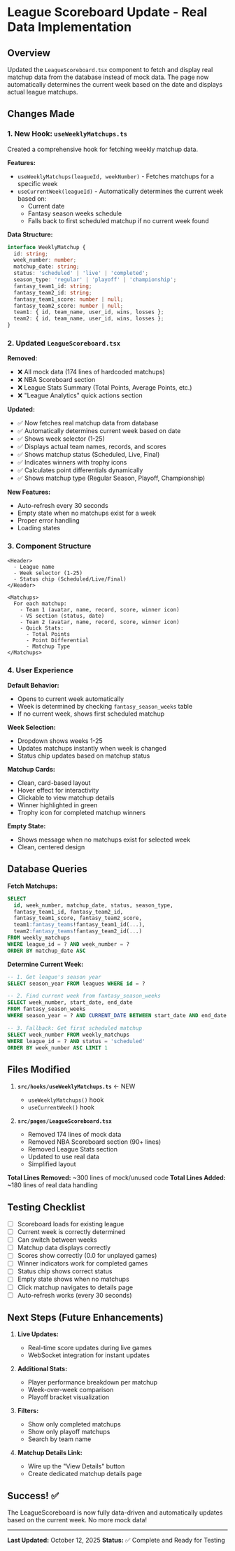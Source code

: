 # League Scoreboard Update - Real Data Implementation

## Overview
Updated the `LeagueScoreboard.tsx` component to fetch and display real matchup data from the database instead of mock data. The page now automatically determines the current week based on the date and displays actual league matchups.

## Changes Made

### 1. New Hook: `useWeeklyMatchups.ts`
Created a comprehensive hook for fetching weekly matchup data.

**Features:**
- `useWeeklyMatchups(leagueId, weekNumber)` - Fetches matchups for a specific week
- `useCurrentWeek(leagueId)` - Automatically determines the current week based on:
  - Current date
  - Fantasy season weeks schedule
  - Falls back to first scheduled matchup if no current week found

**Data Structure:**
```typescript
interface WeeklyMatchup {
  id: string;
  week_number: number;
  matchup_date: string;
  status: 'scheduled' | 'live' | 'completed';
  season_type: 'regular' | 'playoff' | 'championship';
  fantasy_team1_id: string;
  fantasy_team2_id: string;
  fantasy_team1_score: number | null;
  fantasy_team2_score: number | null;
  team1: { id, team_name, user_id, wins, losses };
  team2: { id, team_name, user_id, wins, losses };
}
```

### 2. Updated `LeagueScoreboard.tsx`

**Removed:**
- ❌ All mock data (174 lines of hardcoded matchups)
- ❌ NBA Scoreboard section
- ❌ League Stats Summary (Total Points, Average Points, etc.)
- ❌ "League Analytics" quick actions section

**Updated:**
- ✅ Now fetches real matchup data from database
- ✅ Automatically determines current week based on date
- ✅ Shows week selector (1-25)
- ✅ Displays actual team names, records, and scores
- ✅ Shows matchup status (Scheduled, Live, Final)
- ✅ Indicates winners with trophy icons
- ✅ Calculates point differentials dynamically
- ✅ Shows matchup type (Regular Season, Playoff, Championship)

**New Features:**
- Auto-refresh every 30 seconds
- Empty state when no matchups exist for a week
- Proper error handling
- Loading states

### 3. Component Structure

```tsx
<Header>
  - League name
  - Week selector (1-25)
  - Status chip (Scheduled/Live/Final)
</Header>

<Matchups>
  For each matchup:
    - Team 1 (avatar, name, record, score, winner icon)
    - VS section (status, date)
    - Team 2 (avatar, name, record, score, winner icon)
    - Quick Stats:
      - Total Points
      - Point Differential
      - Matchup Type
</Matchups>
```

### 4. User Experience

**Default Behavior:**
- Opens to current week automatically
- Week is determined by checking `fantasy_season_weeks` table
- If no current week, shows first scheduled matchup

**Week Selection:**
- Dropdown shows weeks 1-25
- Updates matchups instantly when week is changed
- Status chip updates based on matchup status

**Matchup Cards:**
- Clean, card-based layout
- Hover effect for interactivity
- Clickable to view matchup details
- Winner highlighted in green
- Trophy icon for completed matchup winners

**Empty State:**
- Shows message when no matchups exist for selected week
- Clean, centered design

## Database Queries

**Fetch Matchups:**
```sql
SELECT 
  id, week_number, matchup_date, status, season_type,
  fantasy_team1_id, fantasy_team2_id,
  fantasy_team1_score, fantasy_team2_score,
  team1:fantasy_teams!fantasy_team1_id(...),
  team2:fantasy_teams!fantasy_team2_id(...)
FROM weekly_matchups
WHERE league_id = ? AND week_number = ?
ORDER BY matchup_date ASC
```

**Determine Current Week:**
```sql
-- 1. Get league's season year
SELECT season_year FROM leagues WHERE id = ?

-- 2. Find current week from fantasy_season_weeks
SELECT week_number, start_date, end_date
FROM fantasy_season_weeks
WHERE season_year = ? AND CURRENT_DATE BETWEEN start_date AND end_date

-- 3. Fallback: Get first scheduled matchup
SELECT week_number FROM weekly_matchups
WHERE league_id = ? AND status = 'scheduled'
ORDER BY week_number ASC LIMIT 1
```

## Files Modified

1. **`src/hooks/useWeeklyMatchups.ts`** ← NEW
   - `useWeeklyMatchups()` hook
   - `useCurrentWeek()` hook

2. **`src/pages/LeagueScoreboard.tsx`**
   - Removed 174 lines of mock data
   - Removed NBA Scoreboard section (90+ lines)
   - Removed League Stats section
   - Updated to use real data
   - Simplified layout

**Total Lines Removed:** ~300 lines of mock/unused code
**Total Lines Added:** ~180 lines of real data handling

## Testing Checklist

- [ ] Scoreboard loads for existing league
- [ ] Current week is correctly determined
- [ ] Can switch between weeks
- [ ] Matchup data displays correctly
- [ ] Scores show correctly (0.0 for unplayed games)
- [ ] Winner indicators work for completed games
- [ ] Status chip shows correct status
- [ ] Empty state shows when no matchups
- [ ] Click matchup navigates to details page
- [ ] Auto-refresh works (every 30 seconds)

## Next Steps (Future Enhancements)

1. **Live Updates:**
   - Real-time score updates during live games
   - WebSocket integration for instant updates

2. **Additional Stats:**
   - Player performance breakdown per matchup
   - Week-over-week comparison
   - Playoff bracket visualization

3. **Filters:**
   - Show only completed matchups
   - Show only playoff matchups
   - Search by team name

4. **Matchup Details Link:**
   - Wire up the "View Details" button
   - Create dedicated matchup details page

## Success! ✅

The LeagueScoreboard is now fully data-driven and automatically updates based on the current week. No more mock data!

---

**Last Updated:** October 12, 2025
**Status:** ✅ Complete and Ready for Testing


